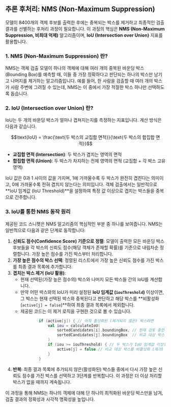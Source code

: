 
## 추론 후처리: NMS (Non-Maximum Suppression)

모델이 8400개의 객체 후보를 출력한 후에는 중복되는 박스를 제거하고 최종적인 검출 결과를 선별하는 후처리 과정이 필요합니다. 이 과정의 핵심은 **NMS (Non-Maximum Suppression, 비최대 억제)** 알고리즘이며, **IoU (Intersection over Union)** 지표를 활용합니다.

### 1. NMS (Non-Maximum Suppression) 란?

NMS는 객체 검출 모델이 하나의 객체에 대해 여러 개의 중복된 바운딩 박스(Bounding Box)를 예측할 때, 이들 중 가장 정확하다고 판단되는 하나의 박스만 남기고 나머지를 제거하는 알고리즘입니다. 예를 들어, 한 사람을 검출할 때 여러 개의 박스가 사람 주변에 그려질 수 있는데, NMS는 이 중에서 가장 적절한 박스 하나만 선택하도록 돕습니다.

### 2. IoU (Intersection over Union) 란?

IoU는 두 개의 바운딩 박스가 얼마나 겹쳐지는지를 측정하는 지표입니다. 계산 방식은 다음과 같습니다.

$$\text{IoU} = \frac{\text{두 박스의 교집합 면적}}{\text{두 박스의 합집합 면적}}$$

* **교집합 면적 (Intersection)**: 두 박스가 겹치는 영역의 면적
* **합집합 면적 (Union)**: 두 박스가 차지하는 전체 영역의 면적 (교집합 + 각 박스 고유 영역)

IoU 값은 0과 1 사이의 값을 가지며, 1에 가까울수록 두 박스가 완전히 겹친다는 의미이고, 0에 가까울수록 전혀 겹치지 않는다는 의미입니다. 객체 검출에서는 일반적으로 **IoU 임계값 (IoU Threshold)**을 설정하여 특정 값 이상으로 겹치는 박스들을 중복으로 간주합니다.

### 3. IoU를 통한 NMS 동작 원리

제공된 코드 스니펫은 NMS 알고리즘의 핵심적인 부분 중 하나를 보여줍니다. NMS는 일반적으로 다음과 같은 단계로 동작합니다:

1.  **신뢰도 점수(Confidence Score) 기준으로 정렬**: 모델이 출력한 모든 바운딩 박스 후보들을 각 박스의 신뢰도 점수(해당 객체가 존재할 확률)를 기준으로 내림차순 정렬합니다. 가장 높은 점수를 가진 박스부터 처리합니다.
2.  **가장 높은 점수의 박스 선택**: 정렬된 리스트에서 가장 높은 신뢰도 점수를 가진 박스를 최종 결과 목록에 추가합니다.
3.  **겹치는 박스 제거 (IoU 활용)**:
    * 현재 선택된(가장 높은 점수의) 박스와 나머지 모든 박스들 간의 IoU를 계산합니다.
    * 만약 어떤 박스와의 IoU가 미리 설정된 **IoU 임계값 (`iouThreshold`)** 이상이면, 그 박스는 현재 선택된 박스와 중복된다고 판단하고 해당 박스를 **비활성화(`active[j] = false`)**하여 최종 결과 목록에서 제외합니다.
    * 제공된 코드는 이 제거 로직을 구현한 것으로 볼 수 있습니다.
        ```kotlin
                if (active[j]) { // 아직 활성화된 (제거되지 않은) 박스라면
                    val iou = calculateIoU(
                        sortedCandidates[i].boundingBox, // 현재 검토 중인 (가장 높은 점수의) 박스
                        sortedCandidates[j].boundingBox  // 비교 대상 박스
                    )
                    if (iou >= iouThreshold) { // 두 박스가 IoU 임계값 이상으로 겹친다면
                        active[j] = false // 비교 대상 박스를 비활성화 (제거)
                    }
                }
        ```
4.  **반복**: 최종 결과 목록에 추가되지 않은(활성화된) 박스들 중에서 다시 가장 높은 신뢰도 점수를 가진 박스를 선택하고 3단계를 반복합니다. 이 과정은 더 이상 처리할 박스가 없을 때까지 계속됩니다.

이 과정을 통해 NMS는 하나의 객체에 대해 단 하나의 최적화된 바운딩 박스만을 남겨, 검출 결과의 정확성과 시각적 명확성을 높입니다.
